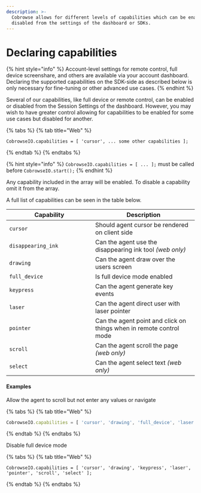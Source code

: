 ```yaml
---
description: >-
  Cobrowse allows for different levels of capabilities which can be enabled or
  disabled from the settings of the dashboard or SDKs.
---
```


# Declaring capabilities



{% hint style="info" %}
Account-level settings for remote control, full device screenshare, and others are available via your account dashboard. Declaring the supported capabilities on the SDK-side as described below is only necessary for fine-tuning or other advanced use cases.&#x20;
{% endhint %}

Several of our capabilities, like full device or remote control, can be enabled or disabled from the Session Settings of the dashboard. However, you may wish to have greater control allowing for capabilities to be enabled for some use cases but disabled for another.

{% tabs %}
{% tab title="Web" %}
```
CobrowseIO.capabilities = [ 'cursor', ... some other capabilities ];
```
{% endtab %}
{% endtabs %}

{% hint style="info" %}
`CobrowseIO.capabilities = [ ... ];` must be called before `CobrowseIO.start();`
{% endhint %}

Any capability included in the array will be enabled. To disable a capability omit it from the array.

A full list of capabilities can be seen in the table below.

<table><thead><tr><th width="214">Capability</th><th>Description</th></tr></thead><tbody><tr><td><code>cursor</code></td><td>Should agent cursor be rendered on client side</td></tr><tr><td><code>disappearing_ink</code></td><td>Can the agent use the disappearing ink tool <em>(web only)</em></td></tr><tr><td><code>drawing</code></td><td>Can the agent draw over the users screen</td></tr><tr><td><code>full_device</code></td><td>Is full device mode enabled</td></tr><tr><td><code>keypress</code></td><td>Can the agent generate key events</td></tr><tr><td><code>laser</code></td><td>Can the agent direct user with laser pointer</td></tr><tr><td><code>pointer</code></td><td>Can the agent point and click on things when in remote control mode</td></tr><tr><td><code>scroll</code></td><td>Can the agent scroll the page <em>(web only)</em></td></tr><tr><td><code>select</code></td><td>Can the agent select text <em>(web only)</em></td></tr></tbody></table>

#### Examples

Allow the agent to scroll but not enter any values or navigate

{% tabs %}
{% tab title="Web" %}
```javascript
CobrowseIO.capabilities = [ 'cursor', 'drawing', 'full_device', 'laser', 'scroll' ];
```
{% endtab %}
{% endtabs %}

Disable full device mode

{% tabs %}
{% tab title="Web" %}
```
CobrowseIO.capabilities = [ 'cursor', 'drawing', 'keypress', 'laser', 'pointer', 'scroll', 'select' ];
```
{% endtab %}
{% endtabs %}
